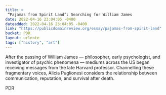 ```yaml
---
title: > 
 “Pajamas from Spirit Land”: Searching for William James
date: 2022-04-16 23:04:05 -0400
dateadded: 2022-04-16 23:04:05 -0400
link: "https://publicdomainreview.org/essay/pajamas-from-spirit-land"
bucket: PDR
layout: urlnote
tags: ["history", "art"]
--- 
```

After the passing of William James — philosopher, early psychologist, and investigator of psychic phenomena — mediums across the US began receiving messages from the late Harvard professor. Channelling these fragmentary voices, Alicia Puglionesi considers the relationship between communication, reputation, and survival after death. 
 <!-- end excerpt --> 
<div class='bucket'><a class='internal-link' src='_notes/buckets/PDR'>PDR</a></div> 
